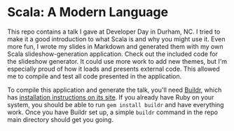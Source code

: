 Scala: A Modern Language
========================

This repo contains a talk I gave at Developer Day in Durham, NC. I tried to make it a good introduction to what Scala is and why you might use it. Even more fun, I wrote my slides in Markdown and generated them with my own Scala slideshow-generation application. Check out the included code for the slideshow generator. It could use more work to add new themes, but I'm especially proud of how it loads and presents external code. This allowed me to compile and test all code presented in the application.

To compile this application and generate the talk, you'll need [Buildr](http://buildr.apache.org/), which has [installation instructions on its site](http://buildr.apache.org/installing.html). If you already have Ruby on your system, you should be able to run `gem install buildr` and have everything work. Once you have Buildr set up, a simple `buildr` command in the repo main directory should get you going.